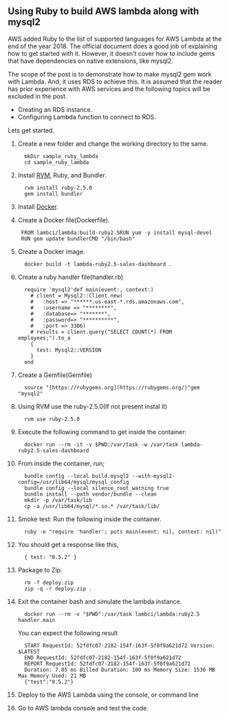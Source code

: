 
## Using Ruby to build AWS lambda along with mysql2

AWS added Ruby to the list of supported languages for AWS Lambda at the end of the year 2018. The official document does a good job of explaining how to get started with it. However, it doesn't cover how to include gems that have dependencies on native extensions, like mysql2.

The scope of the post is to demonstrate how to make mysql2 gem work with Lambda. And, it uses RDS to achieve this. It is assumed that the reader has prior experience with AWS services and the following topics will be excluded in the post.
* Creating an RDS instance.
* Configuring Lambda function to connect to RDS.

Lets get started.

1. Create a new folder and change the working directory to the same.
    ```
      mkDir sample_ruby_lambda
      cd sample_ruby_lambda
    ```
2. Install  [RVM](http://install/), Ruby, and Bundler.
    ```
      rvm install ruby-2.5.0
      gem install bundler
    ```

3. Install  [Docker](https://docs.docker.com/docker-for-mac/install/).

4. Create a Docker file(Dockerfile).
     ```
      FROM lambci/lambda:build-ruby2.5RUN yum -y install mysql-devel
      RUN gem update bundlerCMD "/bin/bash"
     ```
5. Create a Docker image.
    ```
      docker build -t lambda-ruby2.5-sales-dashboard .
    ```
6. Create a ruby handler file(handler.rb)
    ```
      require 'mysql2'def main(event:, context:)
        # client = Mysql2::Client.new(
        #   :host => "******.us-east-*.rds.amazonaws.com",
        #   :username => "********",
        #   :database=> "*******",
        #   :password=> "**********",
        #   :port => 3306)
        # results = client.query("SELECT COUNT(*) FROM employees;").to_a
        {
          test: Mysql2::VERSION
        }
      end
    ```
7. Create a Gemfile(Gemfile)
    ```
      source "[https://rubygems.org](https://rubygems.org/)"gem "mysql2"
    ```
8. Using RVM use the ruby-2.5.0(If not present instal it)
    ```
      rvm use ruby-2.5.0
    ```
9. Execute the following command to get inside the container:
    ```
      docker run --rm -it -v $PWD:/var/task -w /var/task lambda-ruby2.5-sales-dashboard
    ```
10. From inside the container, run;
    ```
      bundle config --local build.mysql2 --with-mysql2-config=/usr/lib64/mysql/mysql_config
      bundle config --local silence_root_warning true
      bundle install --path vendor/bundle --clean
      mkdir -p /var/task/lib
      cp -a /usr/lib64/mysql/*.so.* /var/task/lib/
    ```
11. Smoke test: Run the following inside the container.
    ```
      ruby -e "require 'handler'; puts main(event: nil, context: nil)"
    ```
12. You should get a response like this,
    ```
      { test: "0.5.2" }
    ```
13. Package to Zip.
    ```
      rm -f deploy.zip
      zip -q -r deploy.zip .
    ```
14. Exit the container bash and simulate the lambda instance.
    ```
      docker run --rm -v "$PWD":/var/task lambci/lambda:ruby2.5 handler.main
    ```
    You can expect the following result
    ```
      START RequestId: 52fdfc07-2182-154f-163f-5f0f9a621d72 Version: $LATEST
      END RequestId: 52fdfc07-2182-154f-163f-5f0f9a621d72
      REPORT RequestId: 52fdfc07-2182-154f-163f-5f0f9a621d72
      Duration: 7.85 ms Billed Duration: 100 ms Memory Size: 1536 MB Max Memory Used: 21 MB
      {"test":"0.5.2"}
    ```

15. Deploy to the AWS Lambda using the console, or command line
16. Go to AWS lambda console and test the code.